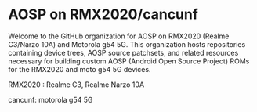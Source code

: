 # AOSP on RMX2020/cancunf

Welcome to the GitHub organization for AOSP on RMX2020 (Realme C3/Narzo 10A) and Motorola g54 5G. This organization hosts repositories containing device trees, AOSP source patchsets, and related resources necessary for building custom AOSP (Android Open Source Project) ROMs for the RMX2020 and moto g54 5G devices.

RMX2020 : Realme C3, Realme Narzo 10A

cancunf: motorola g54 5G
